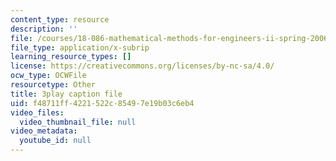 ```yaml
---
content_type: resource
description: ''
file: /courses/18-086-mathematical-methods-for-engineers-ii-spring-2006/f48711ff4221522c85497e19b03c6eb4_LtNVodIs1dI.vtt
file_type: application/x-subrip
learning_resource_types: []
license: https://creativecommons.org/licenses/by-nc-sa/4.0/
ocw_type: OCWFile
resourcetype: Other
title: 3play caption file
uid: f48711ff-4221-522c-8549-7e19b03c6eb4
video_files:
  video_thumbnail_file: null
video_metadata:
  youtube_id: null
---
```

